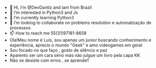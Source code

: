 - 👋 Hi, I’m @DevDantiz and iam from Brazil
- 👀 I’m interested in Python3 and Js 
- 🌱 I’m currently learning Python3
- 💞️ I’m looking to collaborate on problems resolution e automatização de processos
- 📫 How to reach me 55(31)97181-8658
- Ola!Meu nome é Luis, sou apenas um junior buscando conhecimento e experiência, aprecio o mundo "Geek" e amo videogames em geral
- Sou focado no que faço , gosto de silêncio e paz
-  Aparento ser um cara sério más não julgue um livro pela capa KK
- Não se desiste com  erros , se aprende!!

